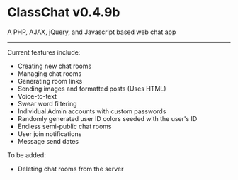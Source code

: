 # ClassChat v0.4.9b
A PHP, AJAX, jQuery, and Javascript based web chat app

---

Current features include:
- Creating new chat rooms
- Managing chat rooms
- Generating room links
- Sending images and formatted posts (Uses HTML)
- Voice-to-text
- Swear word filtering
- Individual Admin accounts with custom passwords
- Randomly generated user ID colors seeded with the user's ID
- Endless semi-public chat rooms
- User join notifications
- Message send dates

To be added:
- Deleting chat rooms from the server
